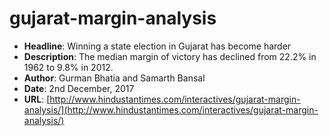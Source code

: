# gujarat-margin-analysis
- **Headline**: Winning a state election in Gujarat has become harder
- **Description**: The median margin of victory has declined from 22.2% in 1962 to 9.8% in 2012.
- **Author**: Gurman Bhatia and Samarth Bansal
- **Date**: 2nd December, 2017
- **URL**: [http://www.hindustantimes.com/interactives/gujarat-margin-analysis/](http://www.hindustantimes.com/interactives/gujarat-margin-analysis/)
